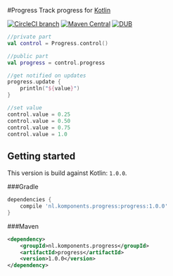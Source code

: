 #Progress
Track progress for [Kotlin](http://kotlinlang.org)

[![CircleCI branch](https://img.shields.io/circleci/project/mplatvoet/progress/master.svg)](https://circleci.com/gh/mplatvoet/progress/tree/master) [![Maven Central](https://img.shields.io/maven-central/v/nl.komponents.progress/progress.svg)](http://search.maven.org/#browse%7C-300825966) [![DUB](https://img.shields.io/dub/l/vibe-d.svg)](https://github.com/mplatvoet/progress/blob/master/LICENSE)

```kt
//private part
val control = Progress.control()

//public part
val progress = control.progress

//get notified on updates
progress.update {
	println("${value}")
}

//set value
control.value = 0.25
control.value = 0.50
control.value = 0.75
control.value = 1.0
```

## Getting started
This version is build against Kotlin: `1.0.0`.

###Gradle
```groovy
dependencies {
    compile 'nl.komponents.progress:progress:1.0.0'
}
```

###Maven
```xml
<dependency>
	<groupId>nl.komponents.progress</groupId>
	<artifactId>progress</artifactId>
	<version>1.0.0</version>
</dependency>
```